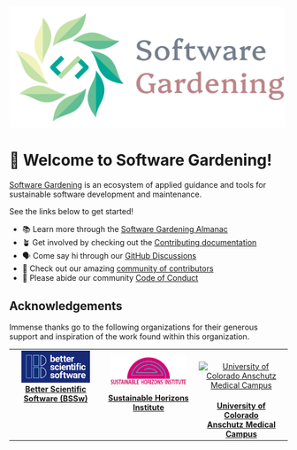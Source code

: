 <img alt="Software Gardening organization logo" src="https://raw.githubusercontent.com/software-gardening/brand/main/logo/logo-text.png?raw=true" style="max-width:100%;" width="500">

# 🌻 Welcome to Software Gardening!

[Software Gardening](https://github.com/software-gardening) is an ecosystem of applied guidance and tools for sustainable software development and maintenance.

See the links below to get started!

- 📚 Learn more through the [Software Gardening Almanac](https://github.com/software-gardening/almanac)
- 🪴 Get involved by checking out the [Contributing documentation](https://github.com/software-gardening/almanac/blob/main/CONTRIBUTING.md)
- 🗣️ Come say hi through our [GitHub Discussions](https://github.com/orgs/software-gardening/discussions)
- 🌟 Check out our amazing [community of contributors](https://github.com/orgs/software-gardening/people)
- 🌈 Please abide our community [Code of Conduct](https://github.com/software-gardening/.github/blob/main/CODE_OF_CONDUCT.md)

## Acknowledgements

Immense thanks go to the following organizations for their generous support and inspiration of the work found within this organization.
![]()

<table>
  <tbody>
    <tr>
    <td align="center" valign="top" width="33.33%">
      <a href="https://bssw.io">
      <img src="images/bssw-logo-w-background.png" width="80%;" alt="Better Scientific Software (BSSw)"/>
      <br>
      <strong>Better Scientific Software (BSSw)</strong>
      </a>
    </td>
    <td align="center" valign="top" width="33.33%">
    <a href="https://shinstitute.org/">
    <img src="https://raw.githubusercontent.com/software-gardening/.github/main/profile/images/sustainable-horizons-institute-logo.png?raw=true" width="90%;" alt="Sustainable Horizons Institute" style="padding:10px 0 10px 0;"/>
    <br>
    <strong>Sustainable Horizons Institute</strong>
    </a>
    </td>
    <td align="center" valign="top" width="33.33%">
    <a href="https://medschool.cuanschutz.edu/dbmi">
    <img src="https://raw.githubusercontent.com/software-gardening/.github/main/profile/images/cu-anschutz-short.svg?raw=true" width="80%;" alt="University of Colorado Anschutz Medical Campus" style="padding:20px 0 20px 0;"/>
    <br>
    <strong>University of Colorado<br>Anschutz Medical Campus</strong>
    </a>
    </td>
    </tr>
  </tbody>
</table>

